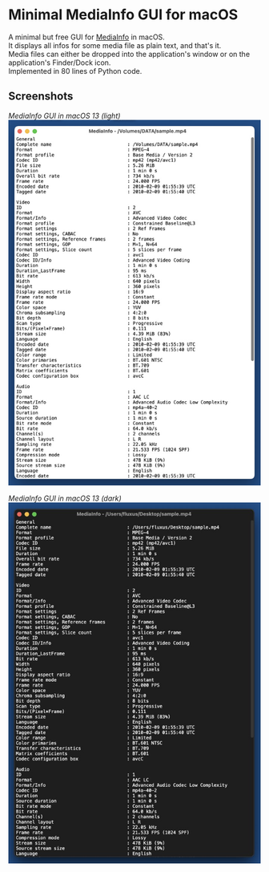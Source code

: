 # Minimal MediaInfo GUI for macOS

A minimal but free GUI for [MediaInfo](https://mediaarea.net/de/MediaInfo) in macOS.   
It displays all infos for some media file as plain text, and that's it.   
Media files can either be dropped into the application's window or on the application's Finder/Dock icon.  
Implemented in 80 lines of Python code.

## Screenshots

*MediaInfo GUI in macOS 13 (light)*  
![MediaInfo GUI in macOS 13 (light)](screenshots/mediainfo_macos13.jpg)

*MediaInfo GUI in macOS 13 (dark)*  
![MediaInfo GUI in macOS 13 (dark)](screenshots/mediainfo_macos13_dark.jpg)
